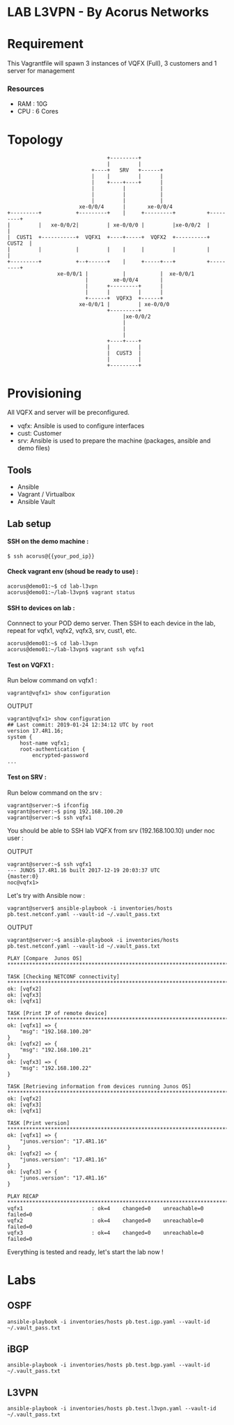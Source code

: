 # LAB L3VPN - By Acorus Networks

# Requirement

This Vagrantfile will spawn 3 instances of VQFX (Full), 3 customers and 1 server for management

### Resources
 - RAM : 10G
 - CPU : 6 Cores

# Topology
```
                                +---------+
                                |         |
                           +----+   SRV   +------+
                           |    |         |      |
                           |    +----+----+      |
                           |         |           |
                           |         |           |
                           |         |           |
                       xe-0/0/4      |       xe-0/0/4
+---------+           +---------+    |     +---------+          +---------+
|         |   xe-0/0/2|         | xe-0/0/0 |         |xe-0/0/2  |         |
|  CUST1  +-----------+  VQFX1  +----+-----+  VQFX2  +----------+  CUST2  |
|         |           |         |    |     |         |          |         |
+---------+           +--+------+    |     +-----+---+          +---------+
                xe-0/0/1 |           |           |  xe-0/0/1
                         |        xe-0/0/4       |
                         |      +---------+      |
                         |      |         |      |
                         +------+  VQFX3  +------+
                       xe-0/0/1 |         | xe-0/0/0
                                +---------+
                                     |xe-0/0/2
                                     |
                                     |
                                     |
                                +----+----+
                                |         |
                                |  CUST3  |
                                |         |
                                +---------+
```

# Provisioning

All VQFX and server will be preconfigured.


- vqfx: Ansible is used to configure interfaces
- cust: Customer
- srv: Ansible is used to prepare the machine (packages, ansible and demo files)

## Tools

- Ansible 
- Vagrant / Virtualbox
- Ansible Vault

## Lab setup

#### SSH on the demo machine :

```
$ ssh acorus@{{your_pod_ip}}
```

#### Check vagrant env (shoud be ready to use) :

```
acorus@demo01:~$ cd lab-l3vpn
acorus@demo01:~/lab-l3vpn$ vagrant status
```

#### SSH to devices on lab :

Connnect to your POD demo server.
Then SSH to each device in the lab, repeat for vqfx1, vqfx2, vqfx3, srv, cust1, etc.

```
acorus@demo01:~$ cd lab-l3vpn
acorus@demo01:~/lab-l3vpn$ vagrant ssh vqfx1
```

#### Test on VQFX1 :

Run below command on vqfx1 :

```
vagrant@vqfx1> show configuration
```

OUTPUT

```
vagrant@vqfx1> show configuration
## Last commit: 2019-01-24 12:34:12 UTC by root
version 17.4R1.16;
system {
    host-name vqfx1;
    root-authentication {
        encrypted-password
...
```

#### Test on SRV :

Run below command on the srv :

```
vagrant@server:~$ ifconfig
vagrant@server:~$ ping 192.168.100.20
vagrant@server:~$ ssh vqfx1
```
You should be able to SSH lab VQFX from srv (192.168.100.10) under noc user :

OUTPUT
 
```
vagrant@server:~$ ssh vqfx1
--- JUNOS 17.4R1.16 built 2017-12-19 20:03:37 UTC
{master:0}
noc@vqfx1>
```


Let's try with Ansible now :

```
vagrant@server$ ansible-playbook -i inventories/hosts pb.test.netconf.yaml --vault-id ~/.vault_pass.txt
```

OUTPUT

```
vagrant@server:~$ ansible-playbook -i inventories/hosts pb.test.netconf.yaml --vault-id ~/.vault_pass.txt

PLAY [Compare  Junos OS] *****************************************************************************************************************************

TASK [Checking NETCONF connectivity] *****************************************************************************************************************
ok: [vqfx2]
ok: [vqfx3]
ok: [vqfx1]

TASK [Print IP of remote device] *********************************************************************************************************************
ok: [vqfx1] => {
    "msg": "192.168.100.20"
}
ok: [vqfx2] => {
    "msg": "192.168.100.21"
}
ok: [vqfx3] => {
    "msg": "192.168.100.22"
}

TASK [Retrieving information from devices running Junos OS] ******************************************************************************************
ok: [vqfx2]
ok: [vqfx3]
ok: [vqfx1]

TASK [Print version] *********************************************************************************************************************************
ok: [vqfx1] => {
    "junos.version": "17.4R1.16"
}
ok: [vqfx2] => {
    "junos.version": "17.4R1.16"
}
ok: [vqfx3] => {
    "junos.version": "17.4R1.16"
}

PLAY RECAP *******************************************************************************************************************************************
vqfx1                      : ok=4    changed=0    unreachable=0    failed=0
vqfx2                      : ok=4    changed=0    unreachable=0    failed=0
vqfx3                      : ok=4    changed=0    unreachable=0    failed=0
```
Everything is tested and ready, let's start the lab now !


# Labs


## OSPF

```
ansible-playbook -i inventories/hosts pb.test.igp.yaml --vault-id ~/.vault_pass.txt
```

## iBGP
```
ansible-playbook -i inventories/hosts pb.test.bgp.yaml --vault-id ~/.vault_pass.txt
```

## L3VPN
```
ansible-playbook -i inventories/hosts pb.test.l3vpn.yaml --vault-id ~/.vault_pass.txt
```